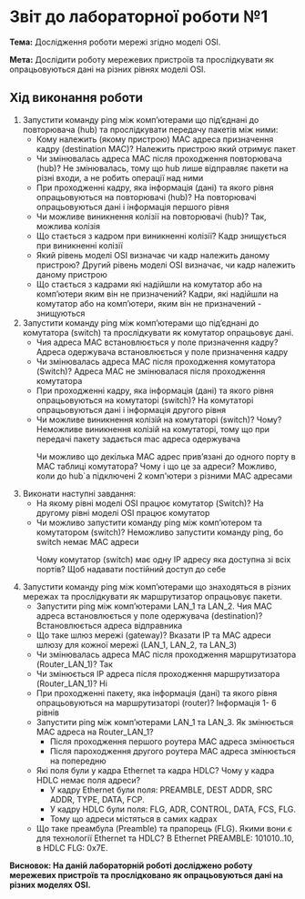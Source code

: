 <h1>Звіт до лабораторної роботи №1</h1>
<p><b>Тема:</b> Дослідження роботи мережі згідно моделі OSI.</p>
<p><b>Мета:</b> Дослідити роботу мережевих пристроїв та прослідкувати як опрацьовуються дані на різних рівнях моделі OSI.</p>
<h2>Хід виконання роботи</h2>
<ol>
<li>Запустити команду ping між комп’ютерами що під’єднані до повторювача (hub) та прослідкувати передачу пакетів між ними:
<ul>
<li>Кому належить (якому пристрою) MAC адреса призначення кадру (destination МАС)?
<span class="red"> Належить пристрою який отримує пакет</span></li>
<li>Чи змінювалась адреса MAC після проходження повторювача (hub)? <span class="red"> Не змінювалась, тому що hub лише відправляє пакети на різні входи, а не робить операції над ними</span></li>
<li>При проходженні кадру, яка інформація (дані) та якого рівня опрацьовуються на повторювачі (hub)?<span class="red"> На повторювачі опрацьовуються дані і інформація першого рівня</span></li>
<li>Чи можливе виникнення колізії на повторювачі (hub)?<span class="red"> Так, можлива колізія</span></li>
<li>Що стається з кадром при виникненні колізії?<span class="red"> Кадр знищується при виникненні колізії</span> </li>
<li>Який рівень моделі OSI визначає чи кадр належить даному пристрою?<span class="red"> Другий рівень моделі OSI визначає, чи кадр належить даному пристрою</span></li>
<li>Що стається з кадрами які надійшли на комутатор або на комп’ютери яким він не призначений? <span class="red"> Кадри, які надійшли на комутатор або на комп’ютери, яким він не призначений - знищуються</span></li>
</ul>
</li>
<li>Запустити команду ping між комп’ютерами що під’єднані до комутатора (switch) та прослідкувати як комутатор опрацьовує дані.
<ul>
<li>Чия адреса MAC встановлюється у поле призначення кадру?<span class="red">	Адреса одержувача встановлюється у поле призначення кадру</span> </li>
<li>Чи змінювалась адреса MAC після проходження комутатора (Switch)? <span class="red"> Адреса MAC не змінювалася після проходження комутатора</span></li>
<li>При проходженні кадру, яка інформація (дані) та якого рівня опрацьовуються на комутаторі (switch)?<span class="red"> На комутаторі опрацьовуються дані і інформація другого рівня</span> </li>
<li>Чи можливе виникнення колізій на комутаторі (switch)? Чому? <span class="red"> 	Неможливе виникнення колізій на комутаторі, тому що при передачі пакету задається mac адреса одержувача</span></li>
<p>Чи можливо що декілька МАС адрес прив’язані до одного порту в МАС таблиці комутатора? Чому і що це за адреси?<span class="red"> Можливо, коли до hub`а підключені 2 комп'ютери з різними МАС адресами</span></p>
</li>
</ul>
</li>
<li>Виконати наступні завдання:
<ul>
<li>На якому рівні моделі OSI працює комутатор (Switch)?<span class="red"> На другому рівні моделі OSI працює комутатор </span> </li>
<li>Чи можливо запустити команду ping між комп’ютером та комутатором (switch)? <span class="red"> Неможливо запустити команду ping, бо switch немає МАС адреси</span></li>
<p>Чому комутатор (switch) має одну ІР адресу яка доступна зі всіх портів? <span class="red"> Щоб надавати постійний доступ до себе</span></p>
</li>
</ul>
</li>
<li>Запустити команду ping між комп’ютерами що знаходяться в різних мережах та прослідкувати як маршрутизатор опрацьовує пакети.
<ul>
<li>Запустити ping між комп’ютерами LAN_1 та LAN_2. Чия МАС адреса встановлюється у поле одержувача (destination)?<span class="red"> Встановлюється адреса відправника</span></li>
<li>Що таке шлюз мережі (gateway)? Вказати IP та МАС адреси шлюзу для кожної мережі (LAN_1, LAN_2, та LAN_3)
                <li>Чи змінювалась адреса MAC після проходження маршрутизатора (Router_LAN_1)?<span class="red"> Так</span></li>
                <li>Чи змінюється ІР адреса після проходження маршрутизатора (Router_LAN_1)? <span class="red"> Нi</span></li>
                <li>При проходженні пакету, яка інформація (дані) та якого рівня опрацьовуються на маршрутизаторі (router)? <span class="red">Інформація 1- 6 рівнів</span></li>
                <li>Запустити ping між комп’ютерами LAN_1 та LAN_3. Як змінюється МАС адреса на Router_LAN_1?
                    <ul>
                        <li><span class="red"> Після проходження першого роутера МАС адреса змінюється </span> </li>
                    </ul>
                    <ul>
                        <li><span class="red"> Після пароходження другого роутера МАС адреса змінюється на попередню</span></li>
                    </ul>
                </li>
                <li>Які поля були у кадра Ethernet та кадра HDLC? Чому у кадра HDLC немає поля адреси?
                    <ul>
                        <li><span class="red"> У кадру Ethernet були поля: PREAMBLE, DEST ADDR, SRC ADDR, TYPE, DATA, FCP.</span></li>
                    </ul>
                    <ul>
                        <li><span class="red"> У кадру HDLC були поля: FLG, ADR, CONTROL, DATA, FCS, FLG.</span></li>
                    </ul>
                    <ul>
                        <li><span class="red"> Тому що адреси містяться в самих кадрах</span></li>
                    </ul>
                </li>
                <li>Що таке преамбула (Preamble) та прапорець (FLG). Якими вони є для технології Ethernet та HDLC?<span class="red"> В Ethernet PREAMBLE: 101010..10, в HDLC FLG: 0x7E.</span></li>
            </ul>
        </li>
   </ol>
    <p>
        <b>Висновок: На даній лабораторній роботі досліджено роботу мережевих пристроїв та прослідковано як опрацьовуються дані на різних моделях OSI.
    </b></p>

